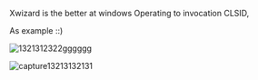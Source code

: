 Xwizard is the better at windows Operating to invocation CLSID,

As example ::)
  
![1321312322gggggg](https://user-images.githubusercontent.com/25440152/47823762-68db1a80-dd72-11e8-94c4-7532a344527d.PNG)

![capture13213132131](https://user-images.githubusercontent.com/25440152/47823702-1c8fda80-dd72-11e8-81aa-ce833130714a.PNG)
